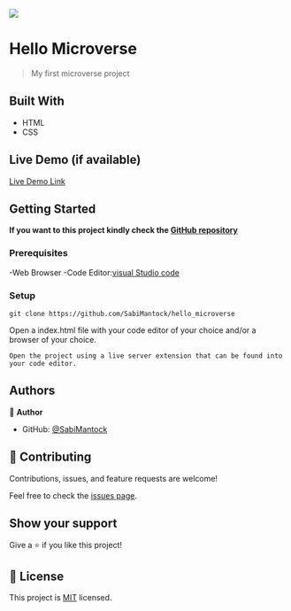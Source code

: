 ![](https://img.shields.io/badge/Microverse-blueviolet)

# Hello Microverse

> My first microverse project

## Built With

- HTML
- CSS

## Live Demo (if available)

[Live Demo Link](https://github.com/SabiMantock/hello_microverse)

## Getting Started

**If you want to this project kindly check the [ GitHub repository](https://github.com/SabiMantock/hello_microverse)**

### Prerequisites

-Web Browser
-Code Editor:[visual Studio code](https://code.visualstudio.com/)

### Setup

```
git clone https://github.com/SabiMantock/hello_microverse
```

Open a index.html file with your code editor of your choice and/or a browser of your choice.

```
Open the project using a live server extension that can be found into your code editor.
```

## Authors

👤 **Author**

- GitHub: [@SabiMantock](https://github.com/SabiMantock)

## 🤝 Contributing

Contributions, issues, and feature requests are welcome!

Feel free to check the [issues page](../../issues/).

## Show your support

Give a ⭐️ if you like this project!

## 📝 License

This project is [MIT](./LICENSE) licensed.
